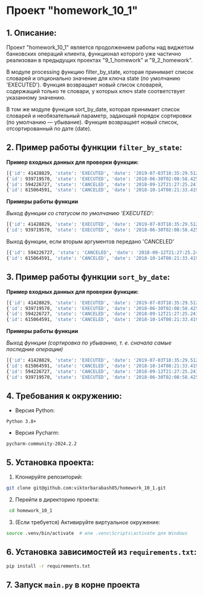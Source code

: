 # **Проект "homework_10_1"**

## 1. Описание:

Проект "homework_10_1" является продолжением работы над виджетом банковских операций клиента, 
функционал которого уже частично реализован в предыдущих проектах "9_1_homework" и "9_2_homework". 

В модуле processing функцию filter_by_state, которая принимает список словарей и опционально значение для ключа 
state (по умолчанию 'EXECUTED'). Функция возвращает новый список словарей, содержащий только те словари, у которых ключ 
state соответствует указанному значению.

В том же модуле функция sort_by_date, которая принимает список словарей и необязательный параметр, задающий порядок 
сортировки (по умолчанию — убывание). Функция возвращает новый список, отсортированный по дате (date).

## 2. Пример работы функции `filter_by_state`:

**Пример входных данных для проверки функции:**
```bash
[{'id': 41428829, 'state': 'EXECUTED', 'date': '2019-07-03T18:35:29.512364'}, 
{'id': 939719570, 'state': 'EXECUTED', 'date': '2018-06-30T02:08:58.425572'}, 
{'id': 594226727, 'state': 'CANCELED', 'date': '2018-09-12T21:27:25.241689'}, 
{'id': 615064591, 'state': 'CANCELED', 'date': '2018-10-14T08:21:33.419441'}]
```

**Примеры работы функции**

*Выход функции со статусом по умолчанию 'EXECUTED':*
```bash
[{'id': 41428829, 'state': 'EXECUTED', 'date': '2019-07-03T18:35:29.512364'}, 
{'id': 939719570, 'state': 'EXECUTED', 'date': '2018-06-30T02:08:58.425572'}]
```

Выход функции, если вторым аргументов передано 'CANCELED'
```bash
[{'id': 594226727, 'state': 'CANCELED', 'date': '2018-09-12T21:27:25.241689'}, 
{'id': 615064591, 'state': 'CANCELED', 'date': '2018-10-14T08:21:33.419441'}]
```

## 3. Пример работы функции `sort_by_date`:

**Пример входных данных для проверки функции:**
```bash
[{'id': 41428829, 'state': 'EXECUTED', 'date': '2019-07-03T18:35:29.512364'}, 
{'id': 939719570, 'state': 'EXECUTED', 'date': '2018-06-30T02:08:58.425572'}, 
{'id': 594226727, 'state': 'CANCELED', 'date': '2018-09-12T21:27:25.241689'}, 
{'id': 615064591, 'state': 'CANCELED', 'date': '2018-10-14T08:21:33.419441'}]
```
**Примеры работы функции**

*Выход функции (сортировка по убыванию, т. е. сначала самые последние операции)*
```bash
[{'id': 41428829, 'state': 'EXECUTED', 'date': '2019-07-03T18:35:29.512364'}, 
{'id': 615064591, 'state': 'CANCELED', 'date': '2018-10-14T08:21:33.419441'}, 
{'id': 594226727, 'state': 'CANCELED', 'date': '2018-09-12T21:27:25.241689'}, 
{'id': 939719570, 'state': 'EXECUTED', 'date': '2018-06-30T02:08:58.425572'}]
```

## 4. **Требования к окружению**:

- Версия Python: 
```
Python 3.8+
```
- Версия Pycharm:
```
pycharm-community-2024.2.2
 ```

## 5. Установка проекта:

1. Клонируйте репозиторий:
```bash
git clone git@github.com:viktorbarabash85/homework_10_1.git
```
2. Перейти в директорию проекта:
```bash
 cd homework_10_1
```
3. (Если требуется) Активируйте виртуальное окружение:
```bash
source .venv/bin/activate  # или .venv\Scripts\activate для Windows
```

## 6. Установка зависимостей из `requirements.txt`:
```bash
pip install -r requirements.txt
```
## 7. Запуск `main.py` в корне проекта